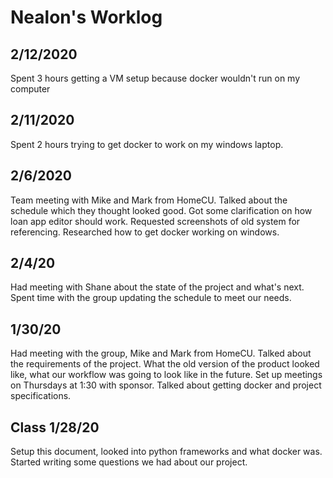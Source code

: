 # Nealon's Worklog

## 2/12/2020
Spent 3 hours getting a VM setup because docker wouldn't run on my computer

## 2/11/2020
Spent 2 hours trying to get docker to work on my windows laptop.

## 2/6/2020
Team meeting with Mike and Mark from HomeCU. Talked about the schedule which they thought looked good. Got some clarification on how loan app editor should work. Requested screenshots of old system for referencing. Researched how to get docker working on windows.

## 2/4/20
Had meeting with Shane about the state of the project and what's next. Spent time with the group updating the schedule to meet our needs.

## 1/30/20
Had meeting with the group, Mike and Mark from HomeCU. Talked about the requirements of the project. What the old version of the product looked like, what our workflow was going to look like in the future. Set up meetings on Thursdays at 1:30 with sponsor. Talked about getting docker and project specifications. 

## Class 1/28/20
Setup this document, looked into python frameworks and what docker was. Started writing some questions we had about our project.